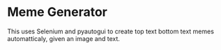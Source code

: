 # Meme Generator

This uses Selenium and pyautogui to create top text bottom text memes automatticaly, given an image and text.
